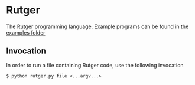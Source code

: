# Rutger

The Rutger programming language. Example programs can be found in the [examples folder](https://github.com/cairdcoinheringaahing/Rutger/tree/master/examples)

## Invocation

In order to run a file containing Rutger code, use the following invocation

    $ python rutger.py file <...argv...>
